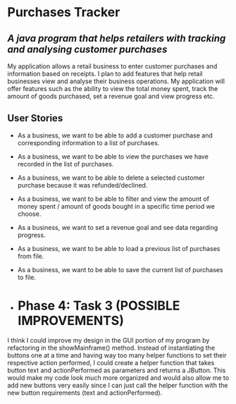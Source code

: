 # Purchases Tracker

## *A java program that helps retailers with tracking and analysing customer purchases*

<p> My application allows a retail business to enter customer purchases and information based on receipts. I plan to add features that help retail businesses view and analyse their business operations. My application will offer features such as the ability to view the total money spent, track the amount of goods purchased, set a revenue goal and view progress etc.

## User Stories

* As a business, we want to be able to add a customer purchase and corresponding information to a list of purchases.
* As a business, we want to be able to view the purchases we have recorded in the list of purchases. 
* As a business, we want to be able to delete a selected customer purchase because it was refunded/declined.
* As a business, we want to be able to filter and view the amount of money spent / amount of goods bought in a specific time period we choose.
* As a business, we want to set a revenue goal and see data regarding progress.
* As a business, we want to be able to load a previous list of purchases from file.
* As a business, we want to be able to save the current list of purchases to file.

* # Phase 4: Task 3 (POSSIBLE IMPROVEMENTS)

I think I could improve my design in the GUI portion of my program by refactoring in the showMainframe() method.
Instead of instantiating the buttons one at a time and having way too many helper functions to set their respective action performed, I could create a helper function
that takes button text and actionPerformed as parameters and returns a JButton. This would make my code look much more
organized and would also allow me to add new buttons very easily since I can just call the helper function with the new button
requirements (text and actionPerformed).
